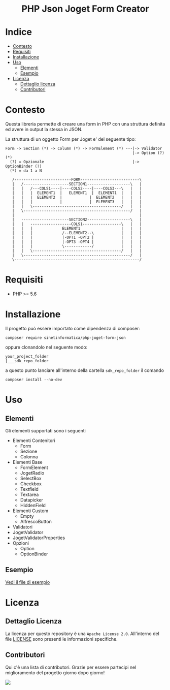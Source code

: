 <h1 align="center">PHP Json Joget Form Creator</h1>

# Indice
- [Contesto](#contesto)
- [Requisiti](#requisiti)
- [Installazione](#installazione)
- [Uso](#uso)
  - [Elementi](#elementi)
  - [Esempio](#esempio)
- [Licenza](#licenza)
  - [Dettaglio licenza](#dettaglio-licenza)
  - [Contributori](#contributori)

# Contesto
Questa libreria permette di creare una form in PHP con una struttura definita ed avere in output la stessa in JSON.

La struttura di un oggetto Form per Joget e' del seguente tipo:
```
Form -> Section (*) -> Column (*) -> FormElement (*) ---|-> Validator
                                                        |-> Option (?)(*)
  (?) = Opzionale                                       |-> OptionBinder (?)
  (*) = da 1 a N

   /-------------------------FORM--------------------------\
   |   /--------------------SECTION1-------------------\   |
   |   |   /---COLS1----|----COLS2----|----COLS3---\   |   |
   |   |   |  ELEMENT1  |   ELEMENT1  |  ELEMENT1  |   |   |
   |   |   |  ELEMENT2  |            |  ELEMENT2   |   |   |
   |   |   |            |            |  ELEMENT3   |   |   |
   |   |   \---------------------------------------/   |   |
   |   \-----------------------------------------------/   |
   |                                                       |
   |   ---------------------SECTION2-------------------\   |
   |   |   ------------------COLS1-----------------\   |   |
   |   |   |             ELEMENT1                  |   |   |
   |   |   |             /--ELEMENT2--\            |   |   |
   |   |   |             |-OPT1 -OPT2 |            |   |   |
   |   |   |             |-OPT3 -OPT4 |            |   |   |
   |   |   |             \------------/            |   |   |
   |   |   \---------------------------------------/   |   |
   |   \-----------------------------------------------/   |
   \-------------------------------------------------------/

```
# Requisiti
- PHP >= 5.6

# Installazione

Il progetto può essere importato come dipendenza di composer:
```
composer require sinetinformatica/php-joget-form-json
```
oppure clonandolo nel seguente modo:

```
your_project_folder
|___sdk_repo_folder
```
a questo punto lanciare all'interno della cartella `sdk_repo_folder` il comando
```
composer install --no-dev
```


# Uso
## Elementi
Gli elementi supportati sono i seguenti
- Elementi Contenitori
  - Form
  - Sezione
  - Colonna
- Elementi Base
  - FormElement
  - JogetRadio
  - SelectBox
  - Checkbox
  - Textfield
  - Textarea
  - Datapicker
  - HiddenField
- Elementi Custom
  - Empty
  - AlfrescoButton
-  Validatori
  - JogetValidator
  - JogetValidatorProperties
- Opzioni
  - Option
  - OptionBinder

## Esempio
[Vedi il file di esempio](example.md)
# Licenza

## Dettaglio Licenza
La licenza per questo repository &egrave; una `Apache License 2.0`.
All'interno del file [LICENSE](./LICENSE) sono presenti le informazioni
specifiche.

## Contributori

Qui c'&egrave; una lista di contributori. Grazie per essere partecipi nel
miglioramento del progetto giorno dopo giorno!

<a href="https://github.com/sinetinformatica/php-joget-form-json">
  <img
  src="https://contributors-img.web.app/image?repo=sinetinformatica/php-joget-form-json"
  />
</a>
